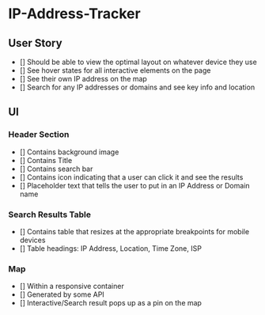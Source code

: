 # IP-Address-Tracker

## User Story
- [] Should be able to view the optimal layout on whatever device they use
- [] See hover states for all interactive elements on the page
- [] See their own IP address on the map
- [] Search for any IP addresses or domains and see key info and location

## UI
<h3>Header Section</h3>
<ul>
  <li>[] Contains background image</li>
  <li>[] Contains Title</li>
  <li>[] Contains search bar</li>
  <li>[] Contains icon indicating that a user can click it and see the results</li>
  <li>[] Placeholder text that tells the user to put in an IP Address or Domain name</li>
</ul>
<h3>Search Results Table</h3>
<ul>
  <li>[] Contains table that resizes at the appropriate breakpoints for mobile devices</li>
  <li>[] Table headings: IP Address, Location, Time Zone, ISP</li>
</ul>
<h3>Map</h3>
<ul>
  <li>[] Within a responsive container</li>
  <li>[] Generated by some API</li>
  <li>[] Interactive/Search result pops up as a pin on the map</li>
</ul>
